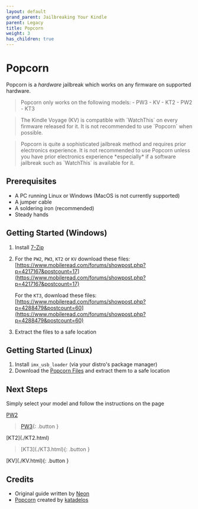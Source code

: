 ```yaml
---
layout: default
grand_parent: Jailbreaking Your Kindle
parent: Legacy
title: Popcorn
weight: 3
has_children: true
---
```


# Popcorn
Popcorn is a *hardware* jailbreak which works on any firmware on supported hardware.

<blockquote class="warning">
Popcorn only works on the following models:
- PW3
- KV
- KT2
- PW2
- KT3
</blockquote>

<blockquote class="info">
The Kindle Voyage (KV) is compatible with `WatchThis` on every firmware released for it. It is not recommended to use `Popcorn` when possible.
</blockquote>

<blockquote class="warning">
Popcorn is quite a sophisticated jailbreak method and requires prior electronics experience. It is not recommended to use Popcorn unless you have prior electronics experience *especially* if a software jailbreak such as `WatchThis` is available for it.
</blockquote>

## Prerequisites
- A PC running Linux or Windows (MacOS is not currently supported)
- A jumper cable
- A soldering iron (recommended)
- Steady hands

## Getting Started (Windows)
1. Install [7-Zip](https://www.7-zip.org/)
2. For the `PW2`, `PW3`, `KT2` or `KV` download these files: [https://www.mobileread.com/forums/showpost.php?p=4217167&postcount=17](https://www.mobileread.com/forums/showpost.php?p=4217167&postcount=17)

    For the `KT3`, download these files: [https://www.mobileread.com/forums/showpost.php?p=4288479&postcount=60](https://www.mobileread.com/forums/showpost.php?p=4288479&postcount=60)
3. Extract the files to a safe location

## Getting Started (Linux)
1. Install `imx_usb_loader` (via your distro's package manager)
2. Download the [Popcorn Files](https://www.mobileread.com/forums/attachment.php?attachmentid=198921&d=1673376193) and extract them to a safe location

## Next Steps
Simply select your model and follow the instructions on the page

[PW2](./PW2.html)<blockquote class="button">
[PW3](./PW3.html){: .button }
</blockquote>
[KT2](./KT2.html)<blockquote class="button">
[KT3](./KT3.html){: .button }
</blockquote>
[KV](./KV.html){: .button }

## Credits
- Original guide written by [Neon](https://www.mobileread.com/forums/member.php?u=329187)
- [Popcorn](https://www.mobileread.com/forums/showthread.php?t=345655) created by [katadelos](https://www.mobileread.com/forums/member.php?u=308426)